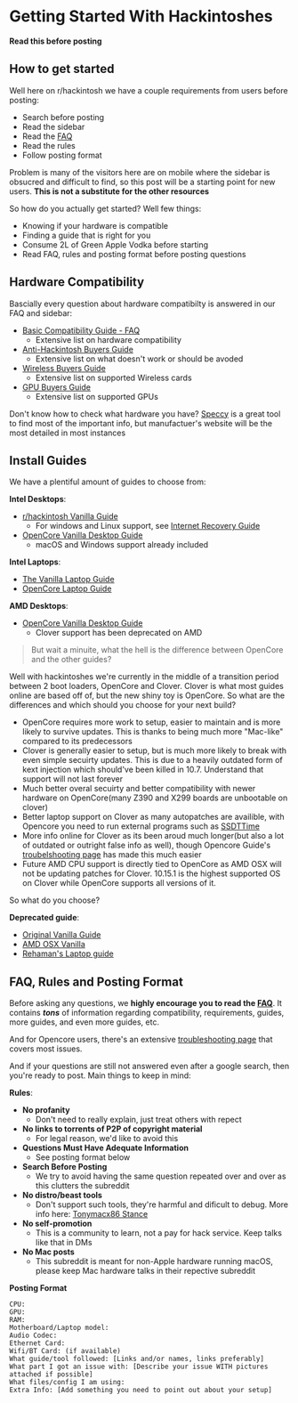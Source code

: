# Getting Started With Hackintoshes

**Read this before posting**

## How to get started

Well here on r/hackintosh we have a couple requirements from users before posting:
* Search before posting
* Read the sidebar
* Read the [FAQ](https://www.reddit.com/r/hackintosh/wiki/faq)
* Read the rules
* Follow posting format

Problem is many of the visitors here are on mobile where the sidebar is obsucred and difficult to find, so this post will be a starting point for new users. **This is not a substitute for the other resources**

So how do you actually get started? Well few things:
* Knowing if your hardware is compatible
* Finding a guide that is right for you
* Consume 2L of Green Apple Vodka before starting
* Read FAQ, rules and posting format before posting questions

## Hardware Compatibility

Bascially every question about hardware compatibilty is answered in our FAQ and sidebar:

* [Basic Compatibility Guide - FAQ](https://www.reddit.com/r/hackintosh/wiki/faq#wiki_ok.21_i_fulfil_some_points.2C_what_now.3F)
   * Extensive list on hardware compatibility
* [Anti-Hackintosh Buyers Guide](https://khronokernel-5.gitbook.io/anti-hackintosh-buyers-guide/)
   * Extensive list on what doesn't work or should be avoded
* [Wireless Buyers Guide](https://khronokernel-7.gitbook.io/wireless-buyers-guide/)
   * Extensive list on supported Wireless cards
* [GPU Buyers Guide](https://khronokernel-3.gitbook.io/catalina-gpu-buyers-guide/)
   * Extensive list on supported GPUs

Don't know how to check what hardware you have? [Speccy](https://www.ccleaner.com/speccy) is a great tool to find most of the important info, but manufactuer's website will be the most detailed in most instances

## Install Guides

We have a plentiful amount of guides to choose from:

**Intel Desktops**:
* [r/hackintosh Vanilla Guide](https://hackintosh.gitbook.io/-r-hackintosh-vanilla-desktop-guide/)
   * For windows and Linux support, see [Internet Recovery Guide](https://internet-install.gitbook.io/macos-internet-install/)
* [OpenCore Vanilla Desktop Guide](https://khronokernel-2.gitbook.io/opencore-vanilla-desktop-guide/)
   * macOS and Windows support already included

**Intel Laptops**:
* [The Vanilla Laptop Guide](https://fewtarius.gitbook.io/laptopguide/)
* [OpenCore Laptop Guide](https://1revenger1.gitbook.io/laptop-guide/)

**AMD Desktops**:
* [OpenCore Vanilla Desktop Guide](https://khronokernel-2.gitbook.io/opencore-vanilla-desktop-guide/)
   * Clover support has been deprecated on AMD
   
> But wait a minuite, what the hell is the difference between OpenCore and the other guides? 

Well with hackintoshes we're currently in the middle of a transition period between 2 boot loaders, OpenCore and Clover. Clover is what most guides online are based off of, but the new shiny toy is OpenCore. So what are the differences and which should you choose for your next build?

* OpenCore requires more work to setup, easier to maintain and is more likely to survive updates. This is thanks to being much more "Mac-like" compared to its predecessors
* Clover is generally easier to setup, but is much more likely to break with even simple secuirty updates. This is due to a heavily outdated form of kext injection which should've been killed in 10.7. Understand that support will not last forever
* Much better overal secuirty and better compatibility with newer hardware on OpenCore(many Z390 and X299 boards are unbootable on clover)
* Better laptop support on Clover as many autopatches are availible, with Opencore you need to run external programs such as [SSDTTime](https://github.com/corpnewt/SSDTTime)
* More info online for Clover as its been aroud much longer(but also a lot of outdated or outright false info as well), though Opencore Guide's [troubelshooting page](https://khronokernel-2.gitbook.io/opencore-vanilla-desktop-guide/troubleshooting/troubleshooting) has made this much easier
* Future AMD CPU support is directly tied to OpenCore as AMD OSX will not be updating patches for Clover. 10.15.1 is the highest supported OS on Clover while OpenCore supports all versions of it.

So what do you choose?


**Deprecated guide**:

* [Original Vanilla Guide](https://www.reddit.com/r/hackintosh/comments/68p1e2/ramblings_of_a_hackintosher_a_sorta_brief_vanilla/)
* [AMD OSX Vanilla](https://vanilla.amd-osx.com/)
* [Rehaman's Laptop guide](https://www.tonymacx86.com/threads/guide-booting-the-os-x-installer-on-laptops-with-clover.148093/)

##  FAQ, Rules and Posting Format

Before asking any questions, we **highly encourage you to read the [FAQ](https://www.reddit.com/r/hackintosh/wiki/faq)**. It contains ***tons*** of information regarding compatibility, requirements, guides, more guides, and even more guides, etc. 

And for Opencore users, there's an extensive [troubleshooting page](https://khronokernel-2.gitbook.io/opencore-vanilla-desktop-guide/troubleshooting/troubleshooting) that covers most issues.

And if your questions are still not answered even after a google search, then you're ready to post. Main things to keep in mind:

**Rules**:
* **No profanity**
   * Don't need to really explain, just treat others with repect
* **No links to torrents of P2P of copyright material**
   * For legal reason, we'd like to avoid this
* **Questions Must Have Adequate Information**
   * See posting format below
* **Search Before Posting**
   * We try to avoid having the same question repeated over and over as this clutters the subreddit
* **No distro/beast tools**
   * Don't support such tools, they're harmful and dificult to debug. More info here: [Tonymacx86 Stance](https://github.com/khronokernel/Tonymcx86-stance)
* **No self-promotion**
   * This is a community to learn, not a pay for hack service. Keep talks like that in DMs
* **No Mac posts**
   * This subreddit is meant for non-Apple hardware running macOS, please keep Mac hardware talks in their repective subreddit
   
**Posting Format**

```
CPU:
GPU:
RAM:
Motherboard/Laptop model:
Audio Codec:
Ethernet Card:
Wifi/BT Card: (if available)
What guide/tool followed: [Links and/or names, links preferably]
What part I got an issue with: [Describe your issue WITH pictures attached if possible]
What files/config I am using:
Extra Info: [Add something you need to point out about your setup]
```
